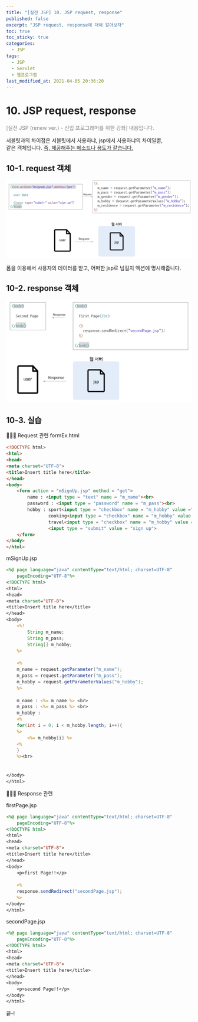 ```yaml
---
title: "[실전 JSP] 10. JSP request, response"
published: false
excerpt: "JSP request, response에 대해 알아보자"
toc: true
toc_sticky: true
categories:
  - JSP
tags:
  - JSP
  - Servlet
  - 웹프로그램
last_modified_at: 2021-04-05 20:36:20
---
```

# 10. JSP request, response
<span style="color:grey">[실전 JSP (renew ver.) - 신입 프로그래머를 위한 강좌] 내용입니다.</span>

서블릿과의 차이점은 서블릿에서 사용하냐, jsp에서 사용하냐의 차이일뿐,  
같은 객체입니다. <u>즉, 제공해주는 메소드나 용도가 같습니다.</u>  
  
## 10-1. request 객체

![이미지](/assets/images/JSP&Servlet/실전JSP/10강/10강_1.png)

폼을 이용해서 사용자의 데이터를 받고, 어떠한 jsp로 넘길지 액션에 명시해줍니다.  

## 10-2. response 객체

![이미지](/assets/images/JSP&Servlet/실전JSP/10강/10강_2.png)

## 10-3. 실습

💁🏻‍♂️ Request 관련
formEx.html

```html
<!DOCTYPE html>
<html>
<head>
<meta charset="UTF-8">
<title>Insert title here</title>
</head>
<body>
	<form action = "mSignUp.jsp" method = "get">
		name : <input type = "text" name = "m_name"><br>
		password : <input type = "password" name = "m_pass"><br>
		hobby : sport<input type = "checkbox" name = "m_hobby" value ="sport">,
				cooking<input type = "checkbox" name = "m_hobby" value ="cooking">,
				travel<input type = "checkbox" name = "m_hobby" value ="travel"><br>
				<input type = "submit" value = "sign up">
	</form>
</body>
</html>
```

mSignUp.jsp

```jsp
<%@ page language="java" contentType="text/html; charset=UTF-8"
    pageEncoding="UTF-8"%>
<!DOCTYPE html>
<html>
<head>
<meta charset="UTF-8">
<title>Insert title here</title>
</head>
<body>
	<%!
		String m_name;
		String m_pass;
		String[] m_hobby;
	%>
	
	<%
	m_name = request.getParameter("m_name");
	m_pass = request.getParameter("m_pass");
	m_hobby = request.getParameterValues("m_hobby");
	%>
	
	m_name : <%= m_name %> <br>
	m_pass : <%= m_pass %> <br>
	m_hobby :
	<%
	for(int i = 0; i < m_hobby.length; i++){
	%>
		<%= m_hobby[i] %>
	<%
	}
	%><br>
	
	
</body>
</html>
```

💁🏻‍♂️ Response 관련

firstPage.jsp
```jsp
<%@ page language="java" contentType="text/html; charset=UTF-8"
    pageEncoding="UTF-8"%>
<!DOCTYPE html>
<html>
<head>
<meta charset="UTF-8">
<title>Insert title here</title>
</head>
<body>
	<p>first Page!!</p>
	
	<%
	response.sendRedirect("secondPage.jsp");
	%>
</body>
</html>
```

secondPage.jsp
```jsp
<%@ page language="java" contentType="text/html; charset=UTF-8"
    pageEncoding="UTF-8"%>
<!DOCTYPE html>
<html>
<head>
<meta charset="UTF-8">
<title>Insert title here</title>
</head>
<body>
	<p>second Page!!</p>
</body>
</html>
```
  
끝-!